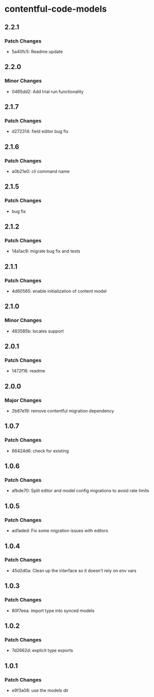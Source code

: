 # contentful-code-models

## 2.2.1

### Patch Changes

- 5a40fc5: Readme update

## 2.2.0

### Minor Changes

- 0465dd2: Add trial run functionality

## 2.1.7

### Patch Changes

- d272314: field editor bug fix

## 2.1.6

### Patch Changes

- a0b21e0: cli command name

## 2.1.5

### Patch Changes

- bug fix

## 2.1.2

### Patch Changes

- 14a1ac9: migrate bug fix and tests

## 2.1.1

### Patch Changes

- 4d60565: enable initialization of content model

## 2.1.0

### Minor Changes

- 483585b: locales support

## 2.0.1

### Patch Changes

- 1472f16: readme

## 2.0.0

### Major Changes

- 2b87e19: remove contentful migration dependency

## 1.0.7

### Patch Changes

- 66424d6: check for existing

## 1.0.6

### Patch Changes

- afbde70: Split editor and model config migrations to avoid rate limits

## 1.0.5

### Patch Changes

- ad1aded: Fix some migration issues with editors

## 1.0.4

### Patch Changes

- 45d2d0a: Clean up the interface so it doesn't rely on env vars

## 1.0.3

### Patch Changes

- 80f7eea: import type into synced models

## 1.0.2

### Patch Changes

- 7d2662d: explicit type exports

## 1.0.1

### Patch Changes

- e9f3a08: use the models dir
